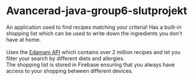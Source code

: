 # Avancerad-java-group6-slutprojekt
An application used to find recipes matching your criteria! Has a built-in shopping list which can be used to write down the ingredients you don't have at home.<br><br>
Uses the <a href="https://developer.edamam.com/recipe-demo"> Edamam API</a> which contains over 2 million recipes and let you filter your search by different diets and allergies.\
The shopping list is stored in Firebase ensuring that you always have access to your shopping between different devices.
